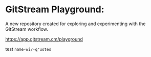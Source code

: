 # GitStream Playground:

A new repository created for exploring and experimenting with the GitStream workflow.

https://app.gitstream.cm/playground

test `name-wi/-q"uotes`